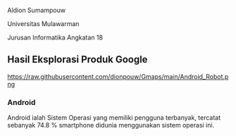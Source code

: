 Aldion Sumampouw

Universitas Mulawarman

Jurusan Informatika Angkatan 18
## Hasil Eksplorasi Produk Google

https://raw.githubusercontent.com/dionpouw/Gmaps/main/Android_Robot.png
### Android
Android ialah Sistem Operasi yang memiliki pengguna terbanyak, tercatat sebanyak 74.8 % smartphone didunia menggunakan sistem operasi ini.

